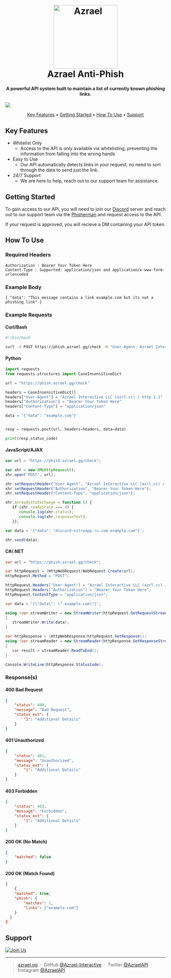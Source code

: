 
<h1 align="center">
  <br>
  <a href="https://phish.azrael.gg?utm_src=Github"><img src="https://cdn.azrael.gg/uploads/branding/azrael_logo_primary.png" alt="Azrael" width="200"></a>
  <br>
  Azrael Anti-Phish
  <br>
</h1>

<h4 align="center">A powerful API system built to maintain a list of currently known phishing links.</h4>

  <a href="https://img.shields.io/maintenance/yes/2021">
    <img src="https://img.shields.io/maintenance/yes/2021">
  </a>
</p>

<p align="center">
  <a href="#key-features">Key Features</a> •
  <a href="#getting-started">Getting Started</a> •
  <a href="#how-to-use">How To Use</a> •
  <a href="#support">Support</a>
</p>

## Key Features

* Whitelist Only
  - Access to the API is only available via whitelisting, preventing the information from falling into the wrong hands
* Easy to Use
  - Our API automatically detects links in your request, no need to sort through the data to send just the link.
* 24/7 Support
  - We are here to help, reach out to our support team for assistance.

## Getting Started

To gain access to our API, you will need to join our [Discord](https://discord.gg/UZJcaVvnTa) server and reach out to our support team via the [Phisherman](https://discord.com/users/906697436553154680) and request access to the API.

If your request is approved, you will recieve a DM containing your API token.

## How To Use
### Required Headers
```
Authorization : Bearer Your Token Here
Content-Type : Supported: application/json and application/x-www-form-urlencoded
```
### Example Body
```
{ "data": "This message contains a link example.com but its not a phishing link" }
```

### Example Requests
#### Curl/Bash
```bash
#!/bin/bash

curl -X POST https://phish.azrael.gg/check -H "User-Agent: Azrael Interactive LLC (azrl.cc) / http 1.1" -H "Authorization: Bearer Your Token Here" -H "Content-Type: application/json" -d "{\"data\": \"example.com\"}"
```
#### Python
```python
import requests
from requests.structures import CaseInsensitiveDict

url = "https://phish.azrael.gg/check"

headers = CaseInsensitiveDict()
headers["User-Agent"] = "Azrael Interactive LLC (azrl.cc) / http 1.1"
headers["Authorization"] = "Bearer Your Token Here"
headers["Content-Type"] = "application/json"

data = '{"data": "example.com"}'


resp = requests.post(url, headers=headers, data=data)

print(resp.status_code)

```
#### JavaScript/AJAX
```javascript
var url = "https://phish.azrael.gg/check";

var xhr = new XMLHttpRequest();
xhr.open("POST", url);

xhr.setRequestHeader("User-Agent", "Azrael Interactive LLC (azrl.cc) / http 1.1");
xhr.setRequestHeader("Authorization", "Bearer Your Token Here");
xhr.setRequestHeader("Content-Type", "application/json");

xhr.onreadystatechange = function () {
   if (xhr.readyState === 4) {
      console.log(xhr.status);
      console.log(xhr.responseText);
   }};

var data = '{"data": "discord-nitroapp.ru.com example.com"}';

xhr.send(data);
```
#### C#/.NET
```csharp
var url = "https://phish.azrael.gg/check";

var httpRequest = (HttpWebRequest)WebRequest.Create(url);
httpRequest.Method = "POST";

httpRequest.Headers["User-Agent"] = "Azrael Interactive LLC (azrl.cc) / http 1.1";
httpRequest.Headers["Authorization"] = "Bearer Your Token Here";
httpRequest.ContentType = "application/json";

var data = "{\"data\": \" example.com\"}";

using (var streamWriter = new StreamWriter(httpRequest.GetRequestStream()))
{
   streamWriter.Write(data);
}

var httpResponse = (HttpWebResponse)httpRequest.GetResponse();
using (var streamReader = new StreamReader(httpResponse.GetResponseStream()))
{
   var result = streamReader.ReadToEnd();
}

Console.WriteLine(httpResponse.StatusCode);
```

### Response(s)
#### 400 Bad Request
```json
{
    "status": 400,
    "message": "Bad Request",
    "status_ext": {
        "1": "Additional Details"
    }
}
```
#### 401 Unauthorized
```json
{
    "status": 401,
    "message": "Unauthorized",
    "status_ext": {
        "1": "Additional Details"
    }
}
```
#### 403 Forbidden
```json
{
    "status": 403,
    "message": "Forbidden",
    "status_ext": {
        "1": "Additional Details"
    }
}
```
#### 200 OK (No Match)
```json
{
    "matched": false
}
```
#### 200 OK (Match Found)
```json
{
    {
    "matched": true,
    "phish": {
        "matches": 1,
        "links": ["example.com"]
    }
  }
}
```

## Support

<a href="https://discord.gg/UZJcaVvnTa" target="_blank"><img src="https://cdn.azrael.gg/assets/remote/img/market/azrael_join_us_banner.png" alt="Join Us"></a>

---

> [azrael.gg](https://azrael.gg) &nbsp;&middot;&nbsp;
> GitHub [@Azrael-Interactive](https://github.com/Azrael-Interactive) &nbsp;&middot;&nbsp;
> Twitter [@AzraelAPI](https://twitter.com/AzraelAPI) &nbsp;&middot;&nbsp;
> Instagram [@AzraelAPI](https://www.instagram.com/azraelapi/)

